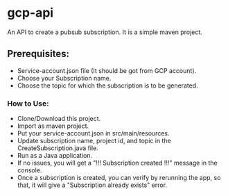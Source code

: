 # gcp-api
An API to create a pubsub subscription. It is a simple maven project.

## Prerequisites:
- Service-account.json file (It should be got from GCP account).
- Choose your Subscription name.
- Choose the topic for which the subscription is to be generated.

### How to Use:

- Clone/Download this project.
- Import as maven project.
- Put your service-account.json in src/main/resources.
- Update subscription name, project id, and topic in the CreateSubscription.java file.
- Run as a Java application.
- If no issues, you will get a "!!! Subscription created !!!" message in the console.
- Once a subscription is created, you can verify by rerunning the app, so that, it will give a "Subscription already exists" error.
